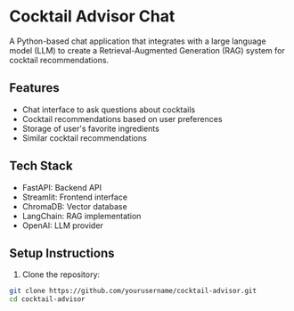 # Cocktail Advisor Chat

A Python-based chat application that integrates with a large language model (LLM) to create a Retrieval-Augmented Generation (RAG) system for cocktail recommendations.

## Features

- Chat interface to ask questions about cocktails
- Cocktail recommendations based on user preferences
- Storage of user's favorite ingredients
- Similar cocktail recommendations

## Tech Stack

- FastAPI: Backend API
- Streamlit: Frontend interface
- ChromaDB: Vector database
- LangChain: RAG implementation
- OpenAI: LLM provider

## Setup Instructions

1. Clone the repository:
```bash
git clone https://github.com/yourusername/cocktail-advisor.git
cd cocktail-advisor

